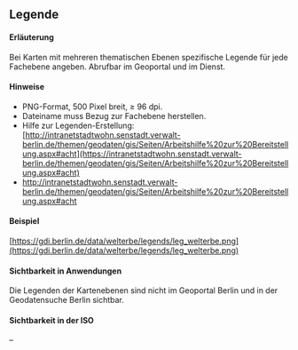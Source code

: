 ## Legende

#### Erläuterung
Bei Karten mit mehreren thematischen Ebenen spezifische Legende für jede Fachebene angeben. Abrufbar im Geoportal und im Dienst.

#### Hinweise
* PNG-Format, 500 Pixel breit, ≥ 96 dpi.
* Dateiname muss Bezug zur Fachebene herstellen.
* Hilfe zur Legenden-Erstellung: [http://intranetstadtwohn.senstadt.verwalt-berlin.de/themen/geodaten/gis/Seiten/Arbeitshilfe%20zur%20Bereitstellung.aspx#acht](https://intranetstadtwohn.senstadt.verwalt-berlin.de/themen/geodaten/gis/Seiten/Arbeitshilfe%20zur%20Bereitstellung.aspx#acht)
* <a href="http://intranetstadtwohn.senstadt.verwalt-berlin.de/themen/geodaten/gis/Seiten/Arbeitshilfe%20zur%20Bereitstellung.aspx#acht" class="popup" target="_blank">http://intranetstadtwohn.senstadt.verwalt-berlin.de/themen/geodaten/gis/Seiten/Arbeitshilfe%20zur%20Bereitstellung.aspx#acht</a>

#### Beispiel
[https://gdi.berlin.de/data/welterbe/legends/leg_welterbe.png](https://gdi.berlin.de/data/welterbe/legends/leg_welterbe.png)

#### Sichtbarkeit in Anwendungen
Die Legenden der Kartenebenen sind nicht im Geoportal Berlin und in der Geodatensuche Berlin sichtbar.

#### Sichtbarkeit in der ISO
–
